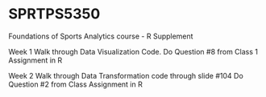 # SPRTPS5350
Foundations of Sports Analytics course - R Supplement

Week 1
Walk through Data Visualization Code. 
Do Question #8 from Class 1 Assignment in R

Week 2
Walk through Data Transformation code through slide #104
Do Question #2 from Class Assignment in R
